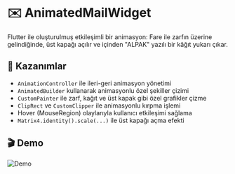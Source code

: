 # ✉️ AnimatedMailWidget

Flutter ile oluşturulmuş etkileşimli bir animasyon: Fare ile zarfın üzerine gelindiğinde, üst kapağı açılır ve içinden "ALPAK" yazılı bir kâğıt yukarı çıkar.

## 🧠 Kazanımlar

- `AnimationController` ile ileri-geri animasyon yönetimi
- `AnimatedBuilder` kullanarak animasyonlu özel şekiller çizimi
- `CustomPainter` ile zarf, kağıt ve üst kapak gibi özel grafikler çizme
- `ClipRect` ve `CustomClipper` ile animasyonlu kırpma işlemi
- Hover (MouseRegion) olaylarıyla kullanıcı etkileşimi sağlama
- `Matrix4.identity().scale(...)` ile üst kapağı açma efekti

## 🎬 Demo

![Demo](assets/mail_demo.gif) <!-- Kendi .gif dosyanı buraya koymalısın, örn: docs/mail.gif -->
